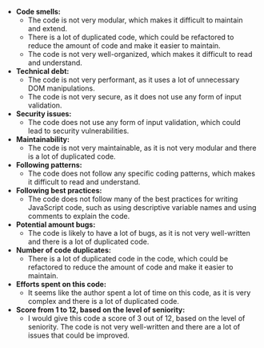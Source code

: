 * **Code smells:**
    * The code is not very modular, which makes it difficult to maintain and extend.
    * There is a lot of duplicated code, which could be refactored to reduce the amount of code and make it easier to maintain.
    * The code is not very well-organized, which makes it difficult to read and understand.
* **Technical debt:**
    * The code is not very performant, as it uses a lot of unnecessary DOM manipulations.
    * The code is not very secure, as it does not use any form of input validation.
* **Security issues:**
    * The code does not use any form of input validation, which could lead to security vulnerabilities.
* **Maintainability:**
    * The code is not very maintainable, as it is not very modular and there is a lot of duplicated code.
* **Following patterns:**
    * The code does not follow any specific coding patterns, which makes it difficult to read and understand.
* **Following best practices:**
    * The code does not follow many of the best practices for writing JavaScript code, such as using descriptive variable names and using comments to explain the code.
* **Potential amount bugs:**
    * The code is likely to have a lot of bugs, as it is not very well-written and there is a lot of duplicated code.
* **Number of code duplicates:**
    * There is a lot of duplicated code in the code, which could be refactored to reduce the amount of code and make it easier to maintain.
* **Efforts spent on this code:**
    * It seems like the author spent a lot of time on this code, as it is very complex and there is a lot of duplicated code.
* **Score from 1 to 12, based on the level of seniority:**
    * I would give this code a score of 3 out of 12, based on the level of seniority. The code is not very well-written and there are a lot of issues that could be improved.